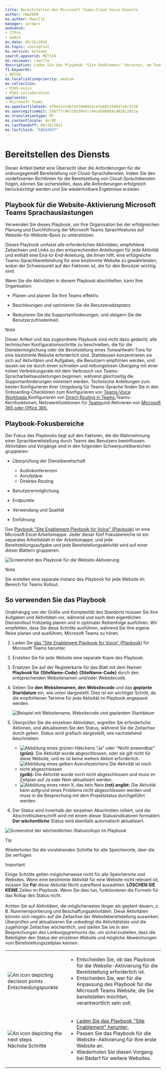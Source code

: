 ```yaml
---
title: Bereitstellen des Microsoft Teams-Cloud Voice-Diensts
author: rmw2890
ms.author: Rowille
manager: serdars
audience:
- ITPro
- admin
ms.date: 05/16/2018
ms.topic: conceptual
ms.service: msteams
search.appverid: MET150
ms.reviewer: rowille
description: Laden Sie das Playbook "Site Enablement" herunter, um Teams Einführung zu planen und die Benutzereinführung, den Eindruck von Qualität und Zufriedenheit zu beschleunigen und zu optimieren.
f1.keywords:
- NOCSH
ms.localizationpriority: medium
ms.collection:
- M365-voice
- M365-collaboration
appliesto:
- Microsoft Teams
ms.openlocfilehash: d79e1431d6743f60092acbfab82154037a4c5720
ms.sourcegitcommit: 556fffc96729150efcc04cd5d6069c402012421e
ms.translationtype: MT
ms.contentlocale: de-DE
ms.lasthandoff: 08/26/2021
ms.locfileid: "58624937"
---
```

# <a name="deploy-my-service"></a>Bereitstellen des Diensts

Dieser Artikel bietet eine Übersicht über die Anforderungen für die ordnungsgemäß Bereitstellung von Cloud-Sprachdiensten. Indem Sie den vordefinierten Richtlinien für die Bereitstellung von Cloud-Sprachdiensten folgen, können Sie sicherstellen, dass alle Anforderungen erfolgreich berücksichtigt werden und Sie wiederholbare Ergebnisse erzielen.

## <a name="site-enablement-playbook-for-microsoft-teams-voice-workloads"></a>Playbook für die Website-Aktivierung Microsoft Teams Sprachauslastungen

Verwenden Sie dieses Playbook, um Ihre Organisation bei der erfolgreichen Planung und Durchführung der Microsoft Teams Sprachfeatures auf Website-für-Website-Basis zu unterstützen.

Dieses Playbook umfasst alle erforderlichen Aktivitäten, empfohlene Zeitachsen und Links zu den entsprechenden Anleitungen für jede Aktivität und enthält eine End-to-End-Anleitung, die Ihnen hilft, eine erfolgreiche Teams-Sprachbereitstellung für eine bestimmte Website zu gewährleisten, wobei der Schwerpunkt auf den Faktoren ist, die für den Benutzer wichtig sind.

Wenn Sie die Aktivitäten in diesem Playbook abschließen, kann Ihre Organisation:

-   Planen und planen Sie Ihre Teams effektiv.

-   Beschleunigen und optimieren Sie die Benutzeradzeptanz.

-   Reduzieren Sie die Supportanforderungen, und steigern Sie die Benutzerzufriedenheit.

> [!NOTE]
> Dieser Artikel und das zugeordnete Playbook sind nicht dazu gedacht, alle technischen Konfigurationsschritte zu beschreiben, die für die Dienstermöglichung oder die Bereitstellung eines Tonwahlwahl-Tons für eine bestimmte Website erforderlich sind. Stattdessen konzentrieren sie sich auf Aktivitäten und Aufgaben, die Benutzern empfohlen werden, und lassen sie sie durch einen schnellen und reibungslosen Übergang mit einer hohen Verbreitungsrate mit dem Verbrauch von Teams-Spracharbeitsauslastungen beginnen, während gleichzeitig die Supportanforderungen minimiert werden. Technische Anleitungen zum besten Konfigurieren Ihrer Umgebung für Teams-Sprache finden Sie in den Onboarding-Checklisten zum Konfigurieren von [Teams-Voice Workloads,](onboarding-checklist-configure-cloud-voice-workloads-in-Microsoft-Teams.md)Konfigurieren von [Direct-Routing in Teams,](onboarding-checklist-configure-direct-routing-in-Microsoft-Teams.md)Teams-Kernfunktionen, Netzwerkfunktionen für [Teams](prepare-network.md)und Aktivieren von [Microsoft 365 oder Office 365.](onboarding-checklist-enable-office-365.md) [](onboarding-checklist-configure-microsoft-teams-core-capabilities.md)

<!--ENDOFSECTION-->

## <a name="playbook-focus-areas"></a>Playbook-Fokusbereiche

Der Fokus des Playbooks liegt auf den Faktoren, die die Wahrnehmung einer Sprachbereitstellung durch Teams des Benutzers beeinflussen. Aktivitäten und Vorgänge sind in den folgenden Schwerpunktbereichen gruppieren:

-   Überprüfung der Dienstbereitschaft
    - Audiokonferenzen
    - Anrufpläne
    - Direktes Routing

-   Benutzerermöglichung

-   Endpunkte

-   Verwendung und Qualität

-   Einführung

Das [Playbook "Site Enablement Playbook for Voice" (Playbook)](https://github.com/MicrosoftDocs/OfficeDocs-SkypeForBusiness/blob/live/Teams/downloads/site-enablement-playbook-for-voice-(playbook).xlsx?raw=true) ist eine Microsoft Excel Arbeitsmappe. Jeder dieser fünf Fokusbereiche ist ein separates Arbeitsblatt in der Arbeitsmappe, und jede Bereitstellungsaufgabe und jede Bereitstellungsaktivität wird auf einer dieser Blättern gruppieren.

![Screenshot des Playbook für die Website-Aktivierung](media/deploy-my-service-image1.png "Screenshot des Playbook")

> [!NOTE]
> Sie erstellen eine separate Instanz des Playbook für jede Website im Bereich für Teams Rollout.

<!--ENDOFSECTION-->

## <a name="how-to-use-the-playbook"></a>So verwenden Sie das Playbook

Unabhängig von der Größe und Komplexität des Standorts müssen Sie ihre Aufgaben und Aktivitäten vor, während und nach dem eigentlichen Dienstrollout frühzeitig planen und in optimaler Reihenfolge ausführen. Wir empfehlen, dass Sie diese Schritte ausführen, während Sie Ihre eigene Reise planen und ausführen, Microsoft Teams zu hören.

1. Laden Sie [das "Site Enablement Playbook for Voice" (Playbook)](https://github.com/MicrosoftDocs/OfficeDocs-SkypeForBusiness/blob/live/Teams/downloads/site-enablement-playbook-for-voice-(playbook).xlsx?raw=true) für Microsoft Teams herunter.

2. Erstellen Sie für jede Website eine separate Kopie des Playbook.

3. Ersetzen Sie auf der Registerkarte für das Blatt mit dem Namen **Playbook für {SiteName-Code}** **{SiteName-Code}** durch den entsprechenden Websitenamen und/oder Websitecode.

4. Geben Sie **den Websitenamen, den Websitecode** und das **geplante Startdatum** ein, wie unten dargestellt. Dies ist ein wichtiger Schritt, da die empfohlenen Termine für jede Aktivität im Playbook angepasst werden.

   ![Beispiel mit Websitename, Websitecode und geplantem Startdatum](media/deploy-my-service-image2.png "Beispiel mit dem Websitenamen New York, dem Websitecode NY01 und dem geplanten Startdatum 20. März 2018")

5. Überprüfen Sie die einzelnen Aktivitäten, ergreifen Sie erforderliche Aktionen, und aktualisieren Sie den Status, während Sie die Zeitachse durch gehen. Status wird grafisch dargestellt, wie nachstehend beschrieben:
  
   - ![Abbildung eines grünen Häkchens "Ja" oder "Nicht anwendbar" ](media/deploy-my-service-image3.png) **(grün):** Die Aktivität wurde abgeschlossen, oder sie gilt nicht für diese Website, und es ist keine weitere Aktion erforderlich.</li>
   - ![Abbildung eines gelben Ausrufezeichens Die Aktivität ist noch nicht abgeschlossen ](media/deploy-my-service-image4.png) <strong>(gelb):</strong> Die Aktivität wurde noch nicht abgeschlossen und muss im Zeitplan auf Ja oder Nein aktualisiert werden.</li>
   - ![Abbildung eines roten X, das kein Nein ](media/deploy-my-service-image5.png) <strong>(rot) angibt:</strong> Die Aktivität kann aufgrund eines Problems nicht abgeschlossen werden und muss in die Besprechung mit dem Projektstatus durchgeführt werden.</li></ul>

6. Der Status wird innerhalb der einzelnen Abschnitten rolliert, und die Abschnittsüberschrift wird mit einem dieser Statusindikatoren formatiert. **Der wöchentliche** Status wird ebenfalls automatisch aktualisiert.

![Screenshot der wöchentlichen Statusrollups im Playbook](media/deploy-my-service-image6.png "Screenshot der wöchentlichen Statusrollups im Playbook")

> [!TIP]
> Wiederholen Sie die vorstehenden Schritte für alle Speicherorte, über die Sie verfügen.

> [!IMPORTANT]
> Einige Schritte gelten möglicherweise nicht für alle Speicherorte und Websites. Wenn eine bestimmte Aktivität für eine Website nicht relevant ist, müssen Sie **Für** diese Aktivität Nicht zutreffend auswählen. **LÖSCHEN SIE KEINE** Zeilen im Playbook. Wenn Sie dies tun, funktionieren die Formeln für das Rollup des Status nicht.<br/><br/>
Achten Sie auf Aktivitäten, die möglicherweise länger als geplant dauern, z. B. Nummernportierung und Beschaffungsaktivitäten. Diese Aktivitäten können sich negativ auf die Zeitachse der Websitebereitstellung auswirken. Überprüfen und aktualisieren Sie unbedingt die Aktivitätsliste und die [](./envision-steering-committee-complete-guide.md) zugehörige Zeitachse wöchentlich, und stellen Sie sie in den Besprechungen des Lenkungsgremiums dar, um sicherzustellen, dass die Beteiligten den Status der einzelnen Website und mögliche Abweichungen vom Bereitstellungszeitplan kennen.

<table>
<tr><td><img src="media/audio_conferencing_image7.png" alt="An icon depicting decision points"/> <br/>Entscheidungspunkte</td><td><ul><li>Entscheiden Sie, ob das Playbook für die Website-Aktivierung für die Bereitstellung erforderlich ist.</li><li>Entscheiden Sie, wer für die Anpassung des Playbook für die Microsoft Teams Website, die Sie bereitstellen möchten, verantwortlich sein soll.</li></ul></td></tr>
<tr><td><img src="media/audio_conferencing_image9.png" alt="An icon depicting the next steps"/><br/>Nächste Schritte</td><td><ul><li><a href="https://github.com/MicrosoftDocs/OfficeDocs-SkypeForBusiness/blob/live/Teams/downloads/site-enablement-playbook-for-voice-(playbook).xlsx?raw=true" data-raw-source="[Download the Site Enablement Playbook](https://github.com/MicrosoftDocs/OfficeDocs-SkypeForBusiness/blob/live/Teams/downloads/site-enablement-playbook-for-voice-(playbook).xlsx?raw=true)">Laden Sie das Playbook "Site Enablement" herunter.</a></li><li>Passen Sie das Playbook für die Website-Aktivierung für Ihre erste Website an.</li><li>Wiederholen Sie diesen Vorgang bei Bedarf für weitere Websites.</li></ul></td></tr>
</table>

<!--ENDOFSECTION-->